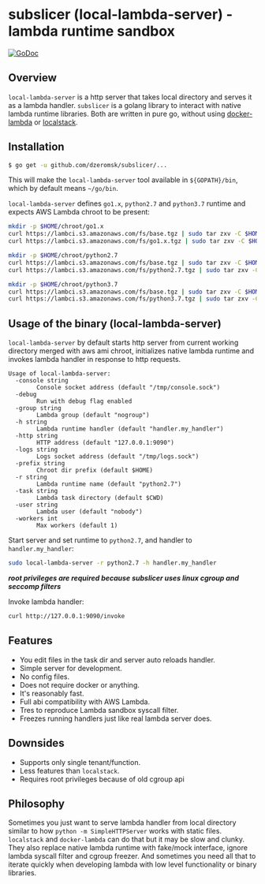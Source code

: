 # subslicer (local-lambda-server) - lambda runtime sandbox
[![GoDoc](https://godoc.org/github.com/dzeromsk/subslicer?status.svg)](https://godoc.org/github.com/dzeromsk/subslicer)

## Overview

`local-lambda-server` is a http server that takes local directory and serves it as a lambda handler. `subslicer` is a golang library to interact with native lambda runtime libraries. Both are written in pure go, without using [docker-lambda](https://github.com/lambci/docker-lambda) or [localstack](https://github.com/localstack/localstack).

## Installation

```bash
$ go get -u github.com/dzeromsk/subslicer/...
```

This will make the `local-lambda-server` tool available in `${GOPATH}/bin`, which by default means `~/go/bin`.

`local-lambda-server` defines `go1.x`, `python2.7` and `python3.7` runtime and expects AWS Lambda chroot to be present:

```bash
mkdir -p $HOME/chroot/go1.x
curl https://lambci.s3.amazonaws.com/fs/base.tgz | sudo tar zxv -C $HOME/chroot/go1.x/
curl https://lambci.s3.amazonaws.com/fs/go1.x.tgz | sudo tar zxv -C $HOME/chroot/go1.x/
```

```bash
mkdir -p $HOME/chroot/python2.7
curl https://lambci.s3.amazonaws.com/fs/base.tgz | sudo tar zxv -C $HOME/chroot/python2.7/
curl https://lambci.s3.amazonaws.com/fs/python2.7.tgz | sudo tar zxv -C $HOME/chroot/python2.7/
```

```bash
mkdir -p $HOME/chroot/python3.7
curl https://lambci.s3.amazonaws.com/fs/base.tgz | sudo tar zxv -C $HOME/chroot/python3.7/
curl https://lambci.s3.amazonaws.com/fs/python3.7.tgz | sudo tar zxv -C $HOME/chroot/python3.7/
```

## Usage of the binary (local-lambda-server)

`local-lambda-server` by default starts http server from current working directory merged with aws ami chroot, initializes native lambda runtime and invokes lambda handler in response to http requests.

```
Usage of local-lambda-server:
  -console string
        Console socket address (default "/tmp/console.sock")
  -debug
        Run with debug flag enabled
  -group string
        Lambda group (default "nogroup")
  -h string
        Lambda runtime handler (default "handler.my_handler")
  -http string
        HTTP address (default "127.0.0.1:9090")
  -logs string
        Logs socket address (default "/tmp/logs.sock")
  -prefix string
        Chroot dir prefix (default $HOME)
  -r string
        Lambda runtime name (default "python2.7")
  -task string
        Lambda task directory (default $CWD)
  -user string
        Lambda user (default "nobody")
  -workers int
        Max workers (default 1)
```

Start server and set runtime to `python2.7`, and handler to `handler.my_handler`:
```bash
sudo local-lambda-server -r python2.7 -h handler.my_handler 
```

***root privileges are required because subslicer uses linux cgroup and seccomp filters***

Invoke lambda handler:
```bash
curl http://127.0.0.1:9090/invoke
```

## Features

 - You edit files in the task dir and server auto reloads handler.
 - Simple server for development.
 - No config files.
 - Does not require docker or anything.
 - It's reasonably fast.
 - Full abi compatibility with AWS Lambda.
 - Tres to reproduce Lambda sandbox syscall filter.
 - Freezes running handlers just like real lambda server does.

## Downsides

 - Supports only single tenant/function.
 - Less features than `localstack`.
 - Requires root privileges because of old cgroup api

## Philosophy

Sometimes you just want to serve lambda handler from local directory similar to how `python -m SimpleHTTPServer` works with static files. `localstack` and `docker-lambda` can do that but it may be slow and clunky. They also replace native lambda runtime with fake/mock interface, ignore lambda syscall filter and cgroup freezer. And sometimes you need all that to iterate quickly when developing lambda with low level functionality or binary libraries.